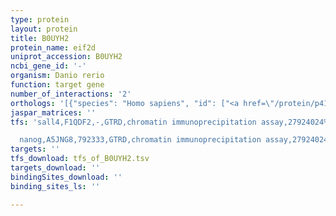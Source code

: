 ```yaml
---
type: protein
layout: protein
title: B0UYH2
protein_name: eif2d
uniprot_accession: B0UYH2
ncbi_gene_id: '-'
organism: Danio rerio
function: target gene
number_of_interactions: '2'
orthologs: '[{"species": "Homo sapiens", "id": ["<a href=\"/protein/p41214\">P41214</a>"]}, {"species": "Mus musculus", "id": ["<a href=\"/protein/q61211\">Q61211</a>"]}, {"species": "Rattus norvegicus", "id": ["<a href=\"/protein/q5ppg7\">Q5PPG7</a>"]}, {"species": "Drosophila melanogaster", "id": ["<a href=\"/protein/q9ng60\">Q9NG60</a>"]}, {"species": "Caenorhabditis elegans", "id": ["<a href=\"/protein/q18186\">Q18186</a>"]}, {"species": "Saccharomyces cerevisiae", "id": ["<a href=\"/protein/q04600\">Q04600</a>"]}]'
jaspar_matrices: ''
tfs: 'sall4,F1QDF2,-,GTRD,chromatin immunoprecipitation assay,27924024%5Buid%5D,No

  nanog,A5JNG8,792333,GTRD,chromatin immunoprecipitation assay,27924024%5Buid%5D,No'
targets: ''
tfs_download: tfs_of_B0UYH2.tsv
targets_download: ''
bindingSites_download: ''
binding_sites_ls: ''

---
```

